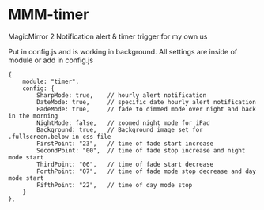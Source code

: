 # MMM-timer
MagicMirror 2 Notification alert & timer trigger for my own us

Put in config.js and is working in background.
All settings are inside of module or add in config.js

	{
		module: "timer",
		config: {
			SharpMode: true,	// hourly alert notification
			DateMode: true,		// specific date hourly alert notification
			FadeMode: true,		// fade to dimmed mode over night and back in the morning
			NightMode: false,	// zoomed night mode for iPad
			Background: true,	// Background image set for .fullscreen.below in css file
			FirstPoint: "23",	// time of fade start increase
			SecondPoint: "00",	// time of fade stop increase and night mode start
			ThirdPoint: "06",	// time of fade start decrease
			ForthPoint: "07",	// time of fade mode stop decrease and day mode start
			FifthPoint: "22",	// time of day mode stop
		}
	},
